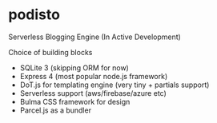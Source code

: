 # podisto
Serverless Blogging Engine (In Active Development)

Choice of building blocks

- SQLite 3 (skipping ORM for now)
- Express 4 (most popular node.js framework)
- DoT.js for templating engine (very tiny + partials support)
- Serverless support (aws/firebase/azure etc)
- Bulma CSS framework for design
- Parcel.js as a bundler

